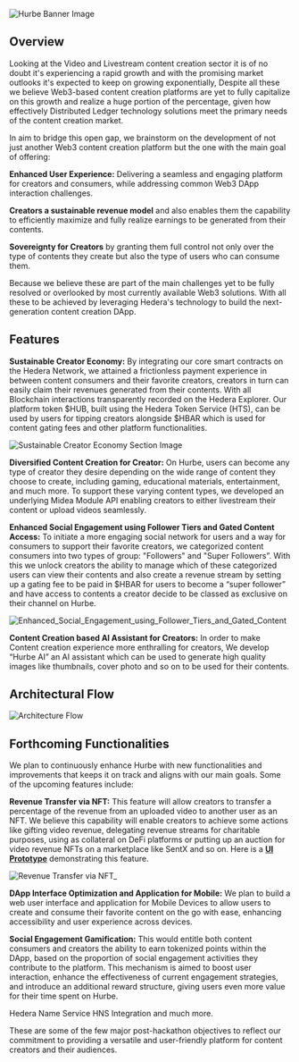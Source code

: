 ![Hurbe Banner Image](https://github.com/user-attachments/assets/97a1ee28-9770-4c21-95a4-8dc8bc0a6725)

## Overview

Looking at the Video and Livestream content creation sector it is of no doubt it's experiencing a rapid growth and with the promising market outlooks it's expected to keep on growing exponentially, Despite all these we believe Web3-based content creation platforms are yet to fully capitalize on this growth and realize a huge portion of the percentage, given how effectively Distributed Ledger technology solutions meet the primary needs of the content creation market.

In aim to bridge this open gap, we brainstorm on the development of not just another Web3 content creation platform but the one with the main goal of offering:

**Enhanced User Experience:** Delivering a seamless and engaging platform for creators and consumers, while addressing common Web3 DApp interaction challenges.

**Creators a sustainable revenue model** and also enables them the capability to efficiently maximize and fully realize earnings to be generated from their contents.

**Sovereignty for Creators** by granting them full control not only over the type of contents they create but also the type of users who can consume them.

Because we believe these are part of the main challenges yet to be fully resolved or overlooked by most currently available Web3 solutions. With all these to be achieved by leveraging Hedera's technology to build the next-generation content creation DApp.

## Features

**Sustainable Creator Economy:** By integrating our core smart contracts on the Hedera Network, we attained a frictionless payment experience in between content consumers and their favorite creators, creators in turn can easily claim their revenues generated from their contents. With all Blockchain interactions transparently recorded on the Hedera Explorer. Our platform token $HUB, built using the Hedera Token Service (HTS), can be used by users for tipping creators alongside $HBAR which is used for content gating fees and other platform functionalities.

![Sustainable Creator Economy Section Image](https://github.com/user-attachments/assets/96eac068-07a6-4520-abff-b9161430c42e)

**Diversified Content Creation for Creator:** On Hurbe, users can become any type of creator they desire depending on the wide range of content they choose to create, including gaming, educational materials, entertainment, and much more. To support these varying content types, we developed an underlying Midea Module API enabling creators to either livestream their content or upload videos seamlessly.

**Enhanced Social Engagement using Follower Tiers and Gated Content Access:** To initiate a more engaging social network for users and a way for consumers to support their favorite creators, we categorized content consumers into two types of group: "Followers" and "Super Followers”. With this we unlock creators the ability to manage which of these categorized users can view their contents and also create a revenue stream by setting up a gating fee to be paid in $HBAR for users to become a “super follower” and have access to contents a creator decide to be classed as exclusive on their channel on Hurbe.

![Enhanced_Social_Engagement_using_Follower_Tiers_and_Gated_Content](https://github.com/user-attachments/assets/250a4944-7bd8-4fbf-bdf7-35e445de0def)

**Content Creation based AI Assistant for Creators:** In order to make Content creation experience more enthralling for creators, We develop “Hurbe AI” an AI assistant which can be used to generate high quality images like thumbnails, cover photo and so on to be used for their contents.

## Architectural Flow

![Architecture Flow](https://github.com/user-attachments/assets/90b21ccb-8e3e-43b2-8807-f19e4bd01b02)

## Forthcoming Functionalities

We plan to continuously enhance Hurbe with new functionalities and improvements that keeps it on track and aligns with our main goals. Some of the upcoming features include:

**Revenue Transfer via NFT:** This feature will allow creators to transfer a percentage of the revenue from an uploaded video to another user as an NFT. We believe this capability will enable creators to achieve some actions like gifting video revenue, delegating revenue streams for charitable purposes, using as collateral on DeFi platforms or putting up an auction for video revenue NFTs on a marketplace like SentX and so on. Here is a [**UI Prototype**](https://www.figma.com/proto/6TJkHfeg6qVUcMAClegvQD/Hurbe-Hack-Project-(Hand-Off-File)?page-id=323%3A6136&node-id=323-6620&viewport=1375%2C641%2C0.28&t=Z51TKcAksWuvXMc6-1&scaling=min-zoom&content-scaling=fixed&starting-point-node-id=323%3A6620) demonstrating this feature.

![Revenue Transfer via NFT_](https://github.com/user-attachments/assets/1e552f23-8ded-46bf-a540-5c16798be2e1)

**DApp Interface Optimization and Application for Mobile:** We plan to build a web user interface and application for Mobile Devices to allow users to create and consume their favorite content on the go with ease, enhancing accessibility and user experience across devices.

**Social Engagement Gamification:** This would entitle both content consumers and creators the ability to earn tokenized points within the DApp, based on the proportion of social engagement activities they contribute to the platform. This mechanism is aimed to boost user interaction, enhance the effectiveness of current engagement strategies, and introduce an additional reward structure, giving users even more value for their time spent on Hurbe.

Hedera Name Service HNS Integration and much more.

These are some of the few major post-hackathon objectives to reflect our commitment to providing a versatile and user-friendly platform for content creators and their audiences.
